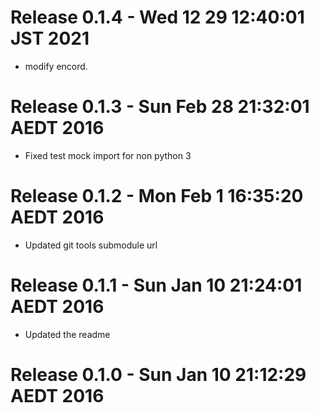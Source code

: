 # Release 0.1.4 - Wed 12 29 12:40:01 JST 2021

- modify encord.

# Release 0.1.3 - Sun Feb 28 21:32:01 AEDT 2016

- Fixed test mock import for non python 3

# Release 0.1.2 - Mon Feb  1 16:35:20 AEDT 2016

- Updated git tools submodule url

# Release 0.1.1 - Sun Jan 10 21:24:01 AEDT 2016

- Updated the readme

# Release 0.1.0 - Sun Jan 10 21:12:29 AEDT 2016



